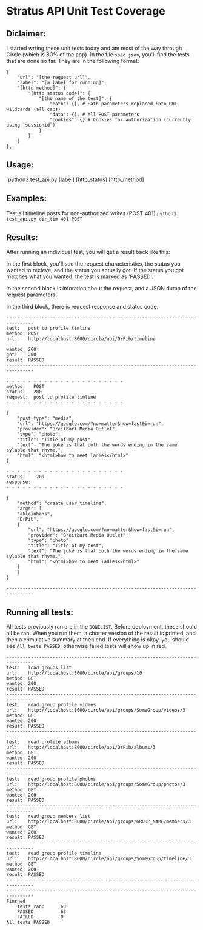 # Stratus API Unit Test Coverage

## Diclaimer:
I started wrting these unit tests today and am most of the way through Circle (which is 80% of the app).
In the file `spec.json`, you'll find the tests that are done so far. They are in the following format:

    {
        "url": "[the request url]",
        "label": "[a label for running]",
        "[http method]": {
            "[http status code]": {
                "[the name of the test]": {
                    "path": {}, # Path parameters replaced into URL wildcards (all caps)
                    "data": {}, # All POST parameters
                    "cookies": {} # Cookies for authorization (currently using `sessionid`)
                }
            }
        }
    },

## Usage:
`python3 test_api.py [label] [http_status] [http_method]

## Examples:

Test all timeline posts for non-authorized writes (POST 401)
`python3 test_api.py cir_tim 401 POST`

## Results:
After running an individual test, you will get a result back like this:

In the first block, you'll see the request characteristics, the status you wanted to recieve, and the status you actually got.
If the status you got matches what you wanted, the test is marked as 'PASSED'.

In the second block is inforation about the request, and a JSON dump of the request parameters.

In the third block, there is request response and status code.

	--------------------------------------------------------------------------------
	test:   post to profile timline
	method: POST
	url:    http://localhost:8000/circle/api/DrPib/timeline

	wanted: 200
	got:    200
	result: PASSED
	--------------------------------------------------------------------------------

	- - - - - - - - - - - - - - - - - - - - - - 
	method:   POST
	status:   200
	request:  post to profile timline
	- - - - - - - - - - - - - - - - - - - - - - 

	{
	    "post_type": "media",
	    "url": "https://google.com/?no=matter&how=fast&i=run",
	    "provider": "Breitbart Media Outlet",
	    "type": "photo",
	    "title": "Title of my post",
	    "text": "The joke is that both the words ending in the same sylable that rhyme.",
	    "html": "<html>how to meet ladies</html>"
	}

	- - - - - - - - - - - - - - - - - - - - - - 
	status:    200
	response:
	- - - - - - - - - - - - - - - - - - - - - - 

	{
	    "method": "create_user_timeline",
	    "args": [
		"akleinhans",
		"DrPib",
		{
		    "url": "https://google.com/?no=matter&how=fast&i=run",
		    "provider": "Breitbart Media Outlet",
		    "type": "photo",
		    "title": "Title of my post",
		    "text": "The joke is that both the words ending in the same sylable that rhyme.",
		    "html": "<html>how to meet ladies</html>"
		}
	    ]
	}

	--------------------------------------------------------------------------------

## Running all tests:
All tests previously ran are in the `DONELIST`. Before deployment, these should all be ran.
When you run them, a shorter version of the result is printed, and then a cumulative summary at then end.
If everything is okay, you should see `All tests PASSED`, otherwise failed tests will show up in red.

	--------------------------------------------------------------------------------
	test:   load groups list
	url:    http://localhost:8000/circle/api/groups/10
	method: GET
	wanted: 200
	result: PASSED
	--------------------------------------------------------------------------------
	test:   read group profile videos
	url:    http://localhost:8000/circle/api/groups/SomeGroup/videos/3
	method: GET
	wanted: 200
	result: PASSED
	--------------------------------------------------------------------------------
	test:   read profile albums
	url:    http://localhost:8000/circle/api/DrPib/albums/3
	method: GET
	wanted: 200
	result: PASSED
	--------------------------------------------------------------------------------
	test:   read group profile photos
	url:    http://localhost:8000/circle/api/groups/SomeGroup/photos/3
	method: GET
	wanted: 200
	result: PASSED
	--------------------------------------------------------------------------------
	test:   read group members list
	url:    http://localhost:8000/circle/api/groups/GROUP_NAME/members/3
	method: GET
	wanted: 200
	result: PASSED
	--------------------------------------------------------------------------------
	test:   read group profile timeline
	url:    http://localhost:8000/circle/api/groups/SomeGroup/timeline/3
	method: GET
	wanted: 200
	result: PASSED
	--------------------------------------------------------------------------------
	--------------------------------------------------------------------------------
	Finshed
	    tests ran:      63
	    PASSED          63
	    FAILED:         0
	All tests PASSED

